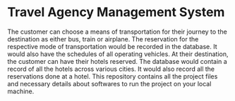 # Travel Agency Management System 
The customer can choose a means of transportation for their journey to the destination as either bus, train or airplane. The reservation for the respective mode of transportation would be recorded in the database. It would also have the schedules of all operating vehicles.
At their destination, the customer can have their hotels reserved. The database would contain a record of all the hotels across various cities. It would also record all the reservations done at a hotel.
This repository contains all the project files and necessary details about softwares to run the project on your local machine.
